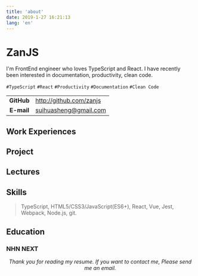 ```yaml
---
title: 'about'
date: 2019-1-27 16:21:13
lang: 'en'
---
```


# ZanJS

<div >

I'm FrontEnd engineer who loves TypeScript and React. I have recently been interested in documentation, productivity, clean code.

`#TypeScript` `#React` `#Productivity` `#Documentation` `#Clean Code`

</div>

|            |                              |
| :--------: | ---------------------------- |
| **GitHub** | http://github.com/zanjs      |
| **E-mail** | suihuasheng@gmail.com        |


## Work Experiences

## Project

## Lectures

## Skills

> TypeScript, HTML5/CSS3/JavaScript(ES6+), React, Vue, Jest, Webpack, Node.js, git.

## Education

### NHN NEXT



<div align="center">

_Thank you for reading my resume. If you want to contact me, Please send me an email._

</div>
